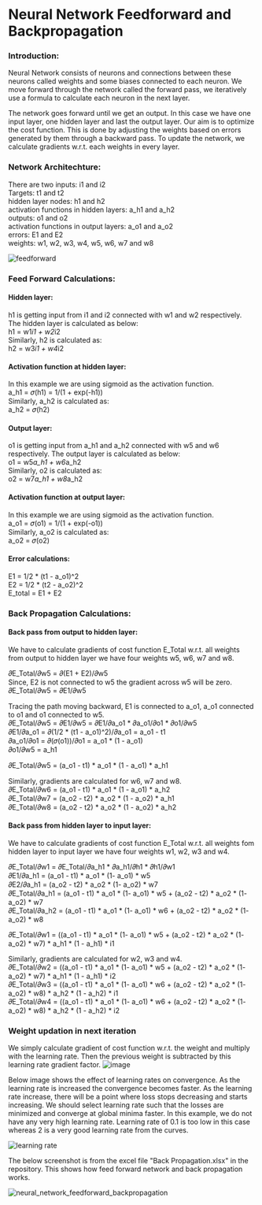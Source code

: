 # Neural Network Feedforward and Backpropagation

### Introduction:
Neural Network consists of neurons and connections between these neurons called weights and some biases connected to each neuron.
We move forward through the network called the forward pass, we iteratively use a formula to calculate each neuron in the next layer.

The network goes forward until we get an output. In this case we have one input layer, one hidden layer and last the output layer.
Our aim is to optimize the cost function. This is done by adjusting the weights based on errors generated by them through a backward pass.
To update the network, we calculate gradients w.r.t. each weights in every layer.

### Network Architechture:
There are two inputs: i1 and i2  
Targets: t1 and t2  
hidden layer nodes: h1 and h2  
activation functions in hidden layers: a_h1 and a_h2  
outputs: o1 and o2  
activation functions in output layers: a_o1 and a_o2  
errors: E1 and E2  
weights: w1, w2, w3, w4, w5, w6, w7 and w8  

![feedforward](https://user-images.githubusercontent.com/65554220/119848614-94721180-bf29-11eb-91e7-989e09bb1d98.JPG)

### Feed Forward Calculations:
#### Hidden layer:
h1 is getting input from i1 and i2 connected with w1 and w2 respectively. The hidden layer is calculated as below:  
h1 = w1*i1 + w2*i2  
Similarly, h2 is calculated as:  
h2 = w3*i1 + w4*i2  

#### Activation function at hidden layer:
In this example we are using sigmoid as the activation function.  
a_h1 = 𝜎(h1) = 1/(1 + exp(-h1))  
Similarly, a_h2 is calculated as:  
a_h2 = 𝜎(h2)  

#### Output layer:
o1 is getting input from a_h1 and a_h2 connected with w5 and w6 respectively. The output layer is calculated as below:  
o1 = w5*a_h1 + w6*a_h2  
Similarly, o2 is calculated as:  
o2 = w7*a_h1 + w8*a_h2  

#### Activation function at output layer:
In this example we are using sigmoid as the activation function.  
a_o1 = 𝜎(o1) = 1/(1 + exp(-o1))  
Similarly, a_o2 is calculated as:  
a_o2 = 𝜎(o2)  

#### Error calculations:
E1 = 1/2 * (t1 - a_o1)^2  
E2 = 1/2 * (t2 - a_o2)^2  
E_total = E1 + E2

### Back Propagation Calculations:

#### Back pass from output to hidden layer:
We have to calculate gradients of cost function E_Total w.r.t. all weights from output to hidden layer we have four weights w5, w6, w7 and w8.  

𝜕E_Total/𝜕w5 = 𝜕(E1 + E2)/𝜕w5  
Since, E2 is not connected to w5 the gradient across w5 will be zero.   
𝜕E_Total/𝜕w5 = 𝜕E1/𝜕w5  

Tracing the path moving backward, E1 is connected to a_o1, a_o1 connected to o1 and o1 connected to w5.   
𝜕E_Total/𝜕w5 = 𝜕E1/𝜕w5 = 𝜕E1/𝜕a_o1 * 𝜕a_o1/𝜕o1 * 𝜕o1/𝜕w5  
𝜕E1/𝜕a_o1 = 𝜕(1/2 * (t1 - a_o1)^2)/𝜕a_o1 = a_o1 - t1  
𝜕a_o1/𝜕o1 = 𝜕(𝜎(o1))/𝜕o1 = a_o1 * (1 - a_o1)  
𝜕o1/𝜕w5 = a_h1  

𝜕E_Total/𝜕w5 = (a_o1 - t1) * a_o1 * (1 - a_o1) * a_h1  

Similarly, gradients are calculated for w6, w7 and w8.   
𝜕E_Total/𝜕w6 = (a_o1 - t1) * a_o1 * (1 - a_o1) * a_h2  
𝜕E_Total/𝜕w7 = (a_o2 - t2) * a_o2 * (1 - a_o2) * a_h1  
𝜕E_Total/𝜕w8 = (a_o2 - t2) * a_o2 * (1 - a_o2) * a_h2  

#### Back pass from hidden layer to input layer:
We have to calculate gradients of cost function E_Total w.r.t. all weights fom hidden layer to input layer we have four weights w1, w2, w3 and w4.  

𝜕E_Total/𝜕w1 = 𝜕E_Total/𝜕a_h1 * 𝜕a_h1/𝜕h1 * 𝜕h1/𝜕w1  
𝜕E1/𝜕a_h1 = (a_o1 - t1) * a_o1 * (1- a_o1) * w5  
𝜕E2/𝜕a_h1 = (a_o2 - t2) * a_o2 * (1- a_o2) * w7  
𝜕E_Total/𝜕a_h1 = (a_o1 - t1) * a_o1 * (1- a_o1) * w5 + (a_o2 - t2) * a_o2 * (1- a_o2) * w7  
𝜕E_Total/𝜕a_h2 = (a_o1 - t1) * a_o1 * (1- a_o1) * w6 + (a_o2 - t2) * a_o2 * (1- a_o2) * w8  

𝜕E_Total/𝜕w1 = ((a_o1 - t1) * a_o1 * (1- a_o1) * w5 + (a_o2 - t2) * a_o2 * (1- a_o2) * w7) * a_h1 * (1 - a_h1) * i1  

Similarly, gradients are calculated for w2, w3 and w4.   
𝜕E_Total/𝜕w2 = ((a_o1 - t1) * a_o1 * (1- a_o1) * w5 + (a_o2 - t2) * a_o2 * (1- a_o2) * w7) * a_h1 * (1 - a_h1) * i2  
𝜕E_Total/𝜕w3 = ((a_o1 - t1) * a_o1 * (1- a_o1) * w6 + (a_o2 - t2) * a_o2 * (1- a_o2) * w8) * a_h2 * (1 - a_h2) * i1  
𝜕E_Total/𝜕w4 = ((a_o1 - t1) * a_o1 * (1- a_o1) * w6 + (a_o2 - t2) * a_o2 * (1- a_o2) * w8) * a_h2 * (1 - a_h2) * i2  

### Weight updation in next iteration
We simply calculate gradient of cost function w.r.t. the weight and multiply with the learning rate. Then the previous weight is subtracted by this learning rate gradient factor.
![image](https://user-images.githubusercontent.com/65554220/119844436-0d6f6a00-bf26-11eb-9fad-986fccb1099e.png)

Below image shows the effect of learning rates on convergence.
As the learning rate is increased the convergence becomes faster. As the learning rate increase, there will be a point where loss stops decreasing and starts increasing.
We should select learning rate such that the losses are minimized and converge at global minima faster.
In this example, we do not have any very high learning rate. Learning rate of 0.1 is too low in this case whereas 2 is a very good learning rate from the curves.  

![learning rate](https://user-images.githubusercontent.com/65554220/119846043-6a1f5480-bf27-11eb-8487-4cf95a00d3d8.JPG)

The below screenshot is from the excel file "Back Propagation.xlsx" in the repository.
This shows how feed forward network and back propagation works.

![neural_network_feedforward_backpropagation](https://user-images.githubusercontent.com/65554220/119373201-cb4fe980-bcd5-11eb-82a4-01ef1e6cc6d0.JPG)

